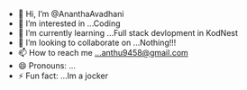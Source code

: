 - 👋 Hi, I’m @AnanthaAvadhani
- 👀 I’m interested in ...Coding
- 🌱 I’m currently learning ...Full stack devlopment in KodNest
- 💞️ I’m looking to collaborate on ...Nothing!!!
- 📫 How to reach me ...anthu9458@gmail.com
- 😄 Pronouns: ... 
- ⚡ Fun fact: ...Im a jocker

<!---
AnanthaAvadhani/AnanthaAvadhani is a ✨ special ✨ repository because its `README.md` (this file) appears on your GitHub profile.
You can click the Preview link to take a look at your changes.
--->
